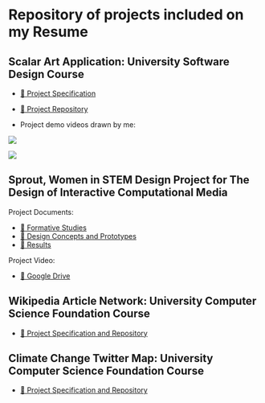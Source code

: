 # Repository of projects included on my Resume

## Scalar Art Application: University Software Design Course

* [🔗 Project Specification](https://github.com/CSC207-UofT/course-project-onion#the-onionshop)

* [🔗 Project Repository](https://github.com/CSC207-UofT/course-project-onion#the-onionshop)

* Project demo videos drawn by me:

![](https://github.com/gnahzanit/resume_project_demos/assets/69278622/9e445c78-786b-48ed-8c77-7c35d9833eff)

![](https://github.com/gnahzanit/resume_project_demos/assets/69278622/5675bcde-317c-4223-adff-72c008115d54)

## Sprout, Women in STEM Design Project for The Design of Interactive Computational Media
Project Documents:
* [🔗 Formative Studies](https://github.com/gnahzanit/resume_project_demos/blob/main/assets/A1_.Formative.Studies.pdf)
* [🔗 Design Concepts and Prototypes](https://github.com/gnahzanit/resume_project_demos/blob/main/assets/A2_.Design.Concepts.and.Prototypes.pdf)
* [🔗 Results](https://github.com/gnahzanit/resume_project_demos/blob/main/assets/A3.pdf)

Project Video:
* [🔗 Google Drive](https://drive.google.com/file/d/13YlUO5ZmDePH3C12zm-smvmGgtnQ4yYD/view?usp=sharing)

## Wikipedia Article Network: University Computer Science Foundation Course
* [🔗 Project Specification and Repository](https://github.com/faizahsayyid/wikipedia-article-network#wikipedia-article-network)

## Climate Change Twitter Map: University Computer Science Foundation Course
* [🔗 Project Specification and Repository](https://github.com/faizahsayyid/CSC110_Project/blob/master/project_proposal/project_proposal.pdf)
